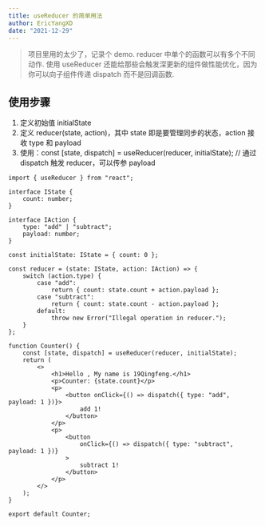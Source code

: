 ```yaml
---
title: useReducer 的简单用法
author: EricYangXD
date: "2021-12-29"
---
```


> 项目里用的太少了，记录个 demo.
> reducer 中单个的函数可以有多个不同动作.
> 使用 useReducer 还能给那些会触发深更新的组件做性能优化，因为你可以向子组件传递 dispatch 而不是回调函数.

## 使用步骤

1. 定义初始值 initialState
2. 定义 reducer(state, action)，其中 state 即是要管理同步的状态，action 接收 type 和 payload
3. 使用：const [state, dispatch] = useReducer(reducer, initialState); // 通过 dispatch 触发 reducer，可以传参 payload

```tsx
import { useReducer } from "react";

interface IState {
	count: number;
}

interface IAction {
	type: "add" | "subtract";
	payload: number;
}

const initialState: IState = { count: 0 };

const reducer = (state: IState, action: IAction) => {
	switch (action.type) {
		case "add":
			return { count: state.count + action.payload };
		case "subtract":
			return { count: state.count - action.payload };
		default:
			throw new Error("Illegal operation in reducer.");
	}
};

function Counter() {
	const [state, dispatch] = useReducer(reducer, initialState);
	return (
		<>
			<h1>Hello , My name is 19Qingfeng.</h1>
			<p>Counter: {state.count}</p>
			<p>
				<button onClick={() => dispatch({ type: "add", payload: 1 })}>
					add 1!
				</button>
			</p>
			<p>
				<button
					onClick={() => dispatch({ type: "subtract", payload: 1 })}
				>
					subtract 1!
				</button>
			</p>
		</>
	);
}

export default Counter;
```
